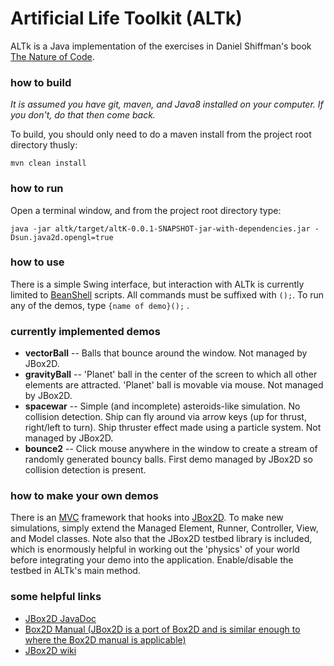 # Artificial Life Toolkit (ALTk) 

ALTk is a Java implementation of the exercises in Daniel Shiffman's book [The Nature of Code](http://natureofcode.com/book/preface/). 

### how to build
*It is assumed you have git, maven, and Java8 installed on your computer. If you don't, do that then come back.*

To build, you should only need to do a maven install from the project root directory thusly:

```mvn clean install```

### how to run
Open a terminal window, and from the project root directory type:

```java -jar altk/target/altK-0.0.1-SNAPSHOT-jar-with-dependencies.jar -Dsun.java2d.opengl=true```

### how to use
There is a simple Swing interface, but interaction with ALTk is currently limited to [BeanShell](http://www.beanshell.org/) scripts. All commands must be suffixed with ```();```. To run any of the demos, type ```{name of demo}();``` .

### currently implemented demos

* **vectorBall** -- Balls that bounce around the window. Not managed by JBox2D.
* **gravityBall** -- 'Planet' ball in the center of the screen to which all other elements are attracted. 'Planet' ball is movable via mouse. Not managed by JBox2D.
* **spacewar** -- Simple (and incomplete) asteroids-like simulation. No collision detection. Ship can fly around via arrow keys (up for thrust, right/left to turn). Ship thruster effect made using a particle system. Not managed by JBox2D.
* **bounce2** -- Click mouse anywhere in the window to create a stream of randomly generated bouncy balls. First demo managed by JBox2D so collision detection is present. 

### how to make your own demos
There is an [MVC](https://en.wikipedia.org/wiki/Model%E2%80%93view%E2%80%93controller) framework that hooks into [JBox2D](https://github.com/jbox2d/jbox2d). To make new simulations, simply extend the Managed Element, Runner, Controller, View, and Model classes. Note also that the JBox2D testbed library is included, which is enormously helpful in working out the 'physics' of your world before integrating your demo into the application. Enable/disable the testbed in ALTk's main method. 

### some helpful links
* [JBox2D JavaDoc](http://trentcoder.github.io/JBox2D_JavaDoc/apidocs/)
* [Box2D Manual (JBox2D is a port of Box2D and is similar enough to where the Box2D manual is applicable)](http://box2d.org/manual.pdf)
* [JBox2D wiki](https://github.com/jbox2d/jbox2d/wiki)
